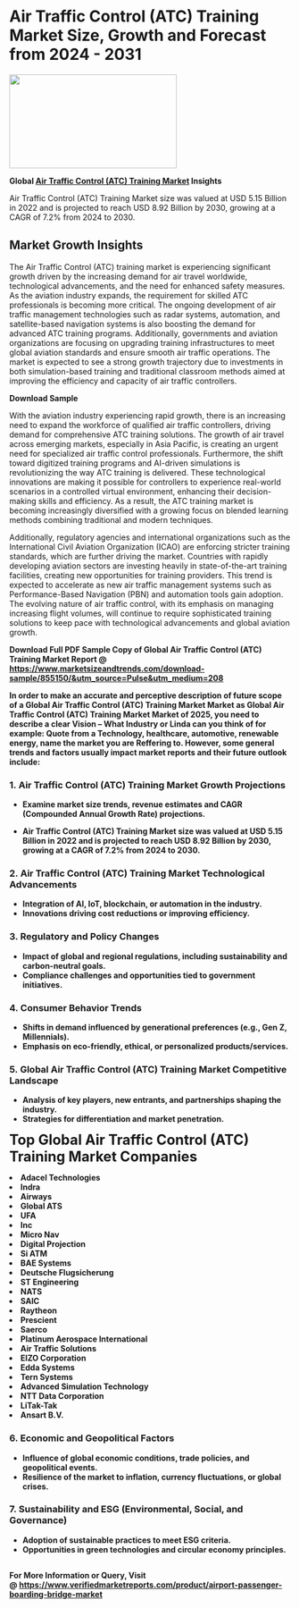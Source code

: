 <H1>Air Traffic Control (ATC) Training Market Size, Growth and Forecast from 2024 - 2031</H1><img class="aligncenter size-medium wp-image-584254" src="https://thirdeyenews.in/wp-content/uploads/2024/09/Global-Market-Research-300x168.jpeg" alt="" width="300" height="168" /><p><strong>Global&nbsp;<a href="https://www.marketsizeandtrends.com/download-sample/855150/&amp;utm_source=Pulse&amp;utm_medium=208">Air Traffic Control (ATC) Training Market</a> Insights</strong></p><p>Air Traffic Control (ATC) Training Market size was valued at USD 5.15 Billion in 2022 and is projected to reach USD 8.92 Billion by 2030, growing at a CAGR of 7.2% from 2024 to 2030.</p><p><h2>Market Growth Insights</h2> <p>The Air Traffic Control (ATC) training market is experiencing significant growth driven by the increasing demand for air travel worldwide, technological advancements, and the need for enhanced safety measures. As the aviation industry expands, the requirement for skilled ATC professionals is becoming more critical. The ongoing development of air traffic management technologies such as radar systems, automation, and satellite-based navigation systems is also boosting the demand for advanced ATC training programs. Additionally, governments and aviation organizations are focusing on upgrading training infrastructures to meet global aviation standards and ensure smooth air traffic operations. The market is expected to see a strong growth trajectory due to investments in both simulation-based training and traditional classroom methods aimed at improving the efficiency and capacity of air traffic controllers.</p> <p><strong>Download Sample</strong></p> <p>With the aviation industry experiencing rapid growth, there is an increasing need to expand the workforce of qualified air traffic controllers, driving demand for comprehensive ATC training solutions. The growth of air travel across emerging markets, especially in Asia Pacific, is creating an urgent need for specialized air traffic control professionals. Furthermore, the shift toward digitized training programs and AI-driven simulations is revolutionizing the way ATC training is delivered. These technological innovations are making it possible for controllers to experience real-world scenarios in a controlled virtual environment, enhancing their decision-making skills and efficiency. As a result, the ATC training market is becoming increasingly diversified with a growing focus on blended learning methods combining traditional and modern techniques.</p> <p>Additionally, regulatory agencies and international organizations such as the International Civil Aviation Organization (ICAO) are enforcing stricter training standards, which are further driving the market. Countries with rapidly developing aviation sectors are investing heavily in state-of-the-art training facilities, creating new opportunities for training providers. This trend is expected to accelerate as new air traffic management systems such as Performance-Based Navigation (PBN) and automation tools gain adoption. The evolving nature of air traffic control, with its emphasis on managing increasing flight volumes, will continue to require sophisticated training solutions to keep pace with technological advancements and global aviation growth.</p> <p><strong></p><p><span class=""><strong>Download Full PDF Sample Copy of Global Air Traffic Control (ATC) Training Market Report</strong> @ <a href="https://www.marketsizeandtrends.com/download-sample/855150/&amp;utm_source=Pulse&amp;utm_medium=208" target="_blank">https://www.marketsizeandtrends.com/download-sample/855150/&amp;utm_source=Pulse&amp;utm_medium=208</a></span></p><p>In order to make an accurate and perceptive description of future scope of a Global&nbsp;Air Traffic Control (ATC) Training Market Market as Global&nbsp;Air Traffic Control (ATC) Training Market Market of 2025, you need to describe a clear Vision &ndash; What Industry or Linda can you think of for example: Quote from a Technology, healthcare, automotive, renewable energy, name the market you are Reffering to. However, some general trends and factors usually impact market reports and their future outlook include:</p><h3>1.&nbsp;<strong>Air Traffic Control (ATC) Training Market Growth Projections</strong></h3><ul><li>Examine market size trends, revenue estimates and CAGR (Compounded Annual Growth Rate) projections.</li><li><p>Air Traffic Control (ATC) Training Market size was valued at USD 5.15 Billion in 2022 and is projected to reach USD 8.92 Billion by 2030, growing at a CAGR of 7.2% from 2024 to 2030.</p></li></ul><h3>2.&nbsp;<strong>Air Traffic Control (ATC) Training Market Technological Advancements</strong></h3><ul><li>Integration of AI, IoT, blockchain, or automation in the industry.</li><li>Innovations driving cost reductions or improving efficiency.</li></ul><h3>3.&nbsp;<strong>Regulatory and Policy Changes</strong></h3><ul><li>Impact of global and regional regulations, including sustainability and carbon-neutral goals.</li><li>Compliance challenges and opportunities tied to government initiatives.</li></ul><h3>4.&nbsp;<strong>Consumer Behavior Trends</strong></h3><ul><li>Shifts in demand influenced by generational preferences (e.g., Gen Z, Millennials).</li><li>Emphasis on eco-friendly, ethical, or personalized products/services.</li></ul><h3>5.&nbsp;<strong>Global Air Traffic Control (ATC) Training Market Competitive Landscape</strong></h3><ul><li>Analysis of key players, new entrants, and partnerships shaping the industry.</li><li>Strategies for differentiation and market penetration.</li></ul><p data-pm-slice="1 1 []"><span style="color: inherit; font-family: inherit; font-size: 25px;">Top Global Air Traffic Control (ATC) Training Market Companies</span></p><div class="" data-test-id=""><p><li>Adacel Technologies</li><li> Indra</li><li> Airways</li><li> Global ATS</li><li> UFA</li><li> Inc</li><li> Micro Nav</li><li> Digital Projection</li><li> Si ATM</li><li> BAE Systems</li><li> Deutsche Flugsicherung</li><li> ST Engineering</li><li> NATS</li><li> SAIC</li><li> Raytheon</li><li> Prescient</li><li> Saerco</li><li> Platinum Aerospace International</li><li> Air Traffic Solutions</li><li> EIZO Corporation</li><li> Edda Systems</li><li> Tern Systems</li><li> Advanced Simulation Technology</li><li> NTT Data Corporation</li><li> LiTak-Tak</li><li> Ansart B.V.</li></p></div><h3>6.&nbsp;<strong>Economic and Geopolitical Factors</strong></h3><ul><li>Influence of global economic conditions, trade policies, and geopolitical events.</li><li>Resilience of the market to inflation, currency fluctuations, or global crises.</li></ul><h3>7.&nbsp;<strong>Sustainability and ESG (Environmental, Social, and Governance)</strong></h3><ul><li>Adoption of sustainable practices to meet ESG criteria.</li><li>Opportunities in green technologies and circular economy principles.</li></ul><h2><strong style="font-size: 14px;">For More Information or Query, Visit @&nbsp;</strong><a style="background-color: #ffffff; font-size: 14px;" href="https://www.marketsizeandtrends.com/report/air-traffic-control-atc-training-market/" target="_blank">https://www.verifiedmarketreports.com/product/airport-passenger-boarding-bridge-market</a></h2>

